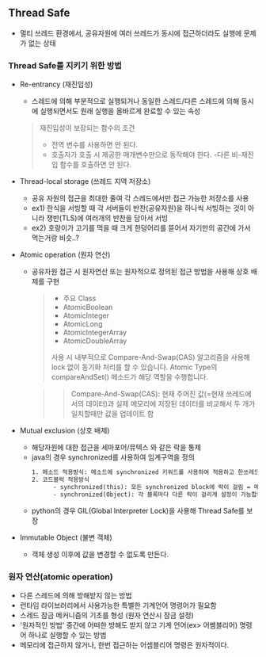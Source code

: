 ## Thread Safe
- 멀티 쓰레드 환경에서, 공유자원에 여러 쓰레드가 동시에 접근하더라도 실행에 문제가 없는 상태

### Thread Safe를 지키기 위한 방법
- Re-entrancy (재진입성)
    - 스레드에 의해 부분적으로 실행되거나 동일한 스레드/다른 스레드에 의해 동시에 실행되면서도 원래 실행을 올바르게 완료할 수 있는 속성
    > 재진입성이 보장되는 함수의 조건
    > - 전역 변수를 사용하면 안 된다.
    > - 호출자가 호출 시 제공한 매개변수만으로 동작해야 한다.
    > -다른 비-재진입 함수를 호출하면 안 된다.
- Thread-local storage (쓰레드 지역 저장소)
    - 공유 자원의 접근을 최대한 줄여 각 스레드에서만 접근 가능한 저장소를 사용
    - ex1) 한식을 서빙할 때 각 서버들이 반찬(공유자원)을 하나씩 서빙하는 것이 아니라 쟁반(TLS)에 여러개의 반찬을 담아서 서빙
    - ex2) 호랑이가 고기를 먹을 때 크게 한덩어리를 뜯어서 자기만의 공간에 가서 먹는거랑 비슷..?
- Atomic operation (원자 연산)
    - 공유자원 접근 시 원자연산 또는 원자적으로 정의된 접근 방법을 사용해 상호 배제를 구현
      
      >- 주요 Class
      >  - AtomicBoolean
      >  - AtomicInteger
      >  - AtomicLong
      >  - AtomicIntegerArray
      >  - AtomicDoubleArray  
      >
      >사용 시 내부적으로 Compare-And-Swap(CAS) 알고리즘을 사용해 lock 없이 동기화 처리를 할 수 있습니다. Atomic Type의 compareAndSet() 메소드가 해당 역할을 수행합니다.

      >>  Compare-And-Swap(CAS): 현재 주어진 값(=현재 쓰레드에서의 데이터)과 실제 메모리에 저장된 데이터를 비교해서 두 개가 일치할때만 값을 업데이트 함
      
- Mutual exclusion (상호 배제)
    - 해당자원에 대한 접근을 세마포어/뮤텍스 와 같은 락을 통제 
    - java의 경우 synchronized를 사용하여 임계구역을 정의
      ```txt
      1. 메소드 적용방식: 메소드에 synchronized 키워드를 사용하여 적용하고 한쓰레드만 해당 메소드를 사용할 수 있습니다.
      2. 코드블럭 적용방식
            - synchronized(this): 모든 synchronized block에 락이 걸림 = 메소드 적용방식
            - synchronized(Object): 각 블록마다 다른 락이 걸리게 설정이 가능합니다
      ```
    - python의 경우 GIL(Global Interpreter Lock)을 사용해 Thread Safe를 보장
- Immutable Object (불변 객체)
    - 객체 생성 이후에 값을 변경할 수 없도록 만든다.


### 원자 연산(atomic operation)
- 다른 스레드에 의해 방해받지 않는 방법
- 런타임 라이브러리에서 사용가능한 특별한 기계언어 명령어가 필요함
- 스레드 잠금 메커니즘의 기초를 형성 (원자 연산시 잠금 설정)
- '원자적인 방법' 중간에 어떠한 방해도 받지 않고 기계 언어(ex> 어쎔블리어) 명령어 하나로 실행할 수 있는 방법
- 메모리에 접근하지 않거나, 한번 접근하는 어셈블리어 명령은 원자적이다.
